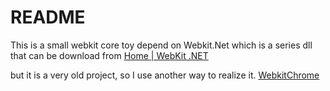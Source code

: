 # README
This is a small webkit core toy depend on Webkit.Net which is a series dll that can be download from  [Home | WebKit .NET](http://webkitdotnet.sourceforge.net/)

but it is a very old project, so I use another way to realize it. [WebkitChrome](https://github.com/DuGuYifei/WebkitChrome)
